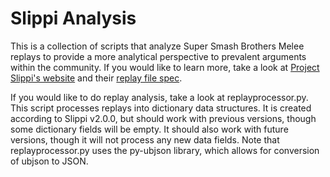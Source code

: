 # Slippi Analysis

This is a collection of scripts that analyze Super Smash Brothers Melee replays to provide a more analytical perspective to prevalent arguments within the community. If you would like to learn more, take a look at [Project Slippi's website](https://slippi.gg/) and their [replay file spec](https://github.com/project-slippi/project-slippi/wiki/Replay-File-Spec).

If you would like to do replay analysis, take a look at replayprocessor.py. This script processes replays into dictionary data structures. It is created according to Slippi v2.0.0, but should work with previous versions, though some dictionary fields will be empty. It should also work with future versions, though it will not process any new data fields. Note that replayprocessor.py uses the py-ubjson library, which allows for conversion of ubjson to JSON.

